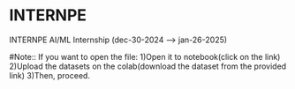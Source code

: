 # INTERNPE
INTERNPE AI/ML Internship (dec-30-2024 --> jan-26-2025)

#Note:: If you want to open the file:
1)Open it to notebook(click on the link)
2)Upload the datasets on the colab(download the dataset from the provided link)
3)Then, proceed.
